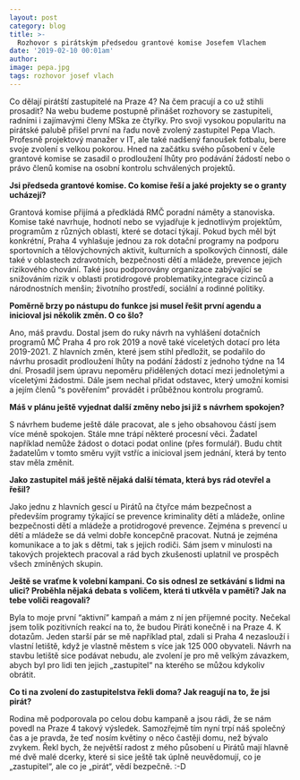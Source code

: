 ```yaml
---
layout: post
category: blog
title: >-  
  Rozhovor s pirátským předsedou grantové komise Josefem Vlachem
date: '2019-02-10 00:01am'
author: 
image: pepa.jpg
tags: rozhovor josef vlach
---
```



Co dělají pirátští zastupitelé na Praze 4? Na čem pracují a co už stihli prosadit? Na webu budeme postupně přinášet rozhovory se zastupiteli, radními i zajímavými členy MSka ze čtyřky. Pro svoji vysokou popularitu na pirátské palubě přišel první na řadu nově zvolený zastupitel Pepa Vlach. Profesně projektový manažer v IT, ale také nadšený fanoušek fotbalu, bere svoje zvolení s velkou pokorou. Hned na začátku svého působení v čele grantové komise se zasadil o prodloužení lhůty pro podávání žádostí nebo o právo členů komise na osobní kontrolu schválených projektů. 


<b>Jsi předseda grantové komise. Co komise řeší a jaké projekty se o granty ucházejí?</b>

Grantová komise přijímá a předkládá RMČ poradní náměty a stanoviska. Komise také navrhuje, hodnotí nebo se vyjadřuje k jednotlivým projektům, programům z různých oblastí, které se dotací týkají.
Pokud bych měl být konkrétní, Praha 4 vyhlašuje jednou za rok dotační programy na podporu sportovních a tělovýchovných aktivit, kulturních a spolkových činností, dále také v oblastech zdravotních, bezpečnosti dětí a mládeže, prevence jejich rizikového chování. Také jsou podporovány organizace zabývající se snižováním rizik v oblasti protidrogové problematiky,integrace cizinců a národnostních menšin; životního prostředí, sociální a rodinné politiky.

<b>Poměrně brzy po nástupu do funkce jsi musel řešit první agendu a inicioval jsi několik změn. O co šlo?</b>

Ano, máš pravdu. Dostal jsem do ruky návrh na vyhlášení dotačních programů MČ Praha 4 pro rok 2019 a nově také víceletých dotací pro léta 2019-2021. Z hlavních změn, které jsem stihl předložit, se podařilo do návrhu prosadit prodloužení lhůty na podání žádostí z jednoho týdne na 14 dní. Prosadil jsem úpravu nepoměru přidělených dotací mezi jednoletými a víceletými žádostmi. Dále jsem nechal přidat odstavec, který umožní komisi a jejím členů “s pověřením“ provádět i průběžnou kontrolu programů.

<b>Máš v plánu ještě vyjednat další změny nebo jsi již s návrhem spokojen?</b>

S návrhem budeme ještě dále pracovat, ale s jeho obsahovou částí jsem více méně spokojen. Stále mne trápí některé procesní věci. Žadatel například nemůže žádost o dotaci podat online (přes formulář). Budu chtít žadatelům v tomto směru vyjít vstříc a inicioval jsem jednání, která by tento stav měla změnit.

<b>Jako zastupitel máš ještě nějaká další témata, která bys rád otevřel a řešil?</b> 

Jako jednu z hlavních gescí u Pirátů na čtyřce mám bezpečnost a především programy týkající se prevence kriminality dětí a mládeže, online bezpečnosti dětí a mládeže a protidrogové prevence. Zejména s prevencí u dětí a mládeže se dá velmi dobře koncepčně pracovat. Nutná je zejména komunikace a to jak s dětmi, tak s jejich rodiči. Sám jsem v minulosti na takových projektech pracoval a rád bych zkušenosti uplatnil ve prospěch všech zmíněných skupin.

<b>Ještě se vraťme k volební kampani. Co sis odnesl ze setkávání s lidmi na ulici? Proběhla nějaká debata s voličem, která ti utkvěla v paměti? Jak na tebe voliči reagovali?</b>

Byla to moje první “aktivní” kampaň a mám z ní jen příjemné pocity. Nečekal jsem tolik pozitivních reakcí na to, že budou Piráti konečně i na Praze 4. K dotazům. Jeden starší pár se mě například ptal, zdali si Praha 4 nezaslouží i vlastní letiště, když je vlastně městem s více jak 125 000 obyvateli. Návrh na stavbu letiště sice podávat nebudu, ale zvolení je pro mě velkým závazkem, abych byl pro lidi ten jejich „zastupitel“ na kterého se můžou kdykoliv obrátit.

<b>Co ti na zvolení do zastupitelstva řekli doma? Jak reagují na to, že jsi pirát?</b>

Rodina mě podporovala po celou dobu kampaně a jsou rádi, že se nám povedl na Praze 4 takový výsledek. Samozřejmě tím nyní trpí náš společný čas a je pravda, že teď nosím květiny o něco častěji domu, než bývalo zvykem. Řekl bych, že největší radost z mého působení u Pirátů mají hlavně mé dvě malé dcerky, které si sice ještě tak úplně  neuvědomují, co je „zastupitel“, ale co je „pirát“, vědí bezpečně. :-D
